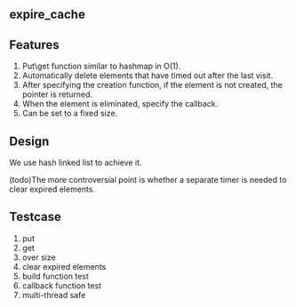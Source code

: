 ## expire_cache

## Features
1. Put\get function similar to hashmap in O(1).
2. Automatically delete elements that have timed out after the last visit.
3. After specifying the creation function, if the element is not created, the pointer is returned.
4. When the element is eliminated, specify the callback.
5. Can be set to a fixed size.

## Design
We use hash linked list to achieve it. 

(todo)The more controversial point is whether a separate timer is needed to clear expired elements.

## Testcase
1. put
2. get
3. over size
4. clear expired elements
5. build function test
6. callback function test
7. multi-thread safe